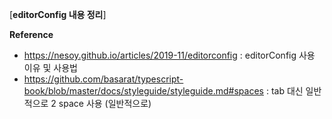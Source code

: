 [**editorConfig 내용 정리**]

**Reference**
- https://nesoy.github.io/articles/2019-11/editorconfig : editorConfig 사용 이유 및 사용법
- https://github.com/basarat/typescript-book/blob/master/docs/styleguide/styleguide.md#spaces : tab 대신 일반적으로 2 space 사용 (일반적으로)
